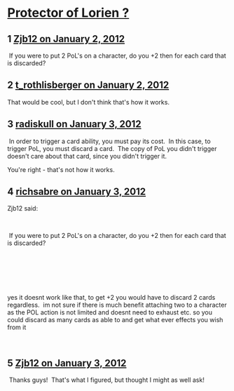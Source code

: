 # [Protector of Lorien ?](https://community.fantasyflightgames.com/topic/58344-protector-of-lorien/)

## 1 [Zjb12 on January 2, 2012](https://community.fantasyflightgames.com/topic/58344-protector-of-lorien/?do=findComment&comment=573938)

 If you were to put 2 PoL's on a character, do you +2 then for each card that is discarded?

## 2 [t_rothlisberger on January 2, 2012](https://community.fantasyflightgames.com/topic/58344-protector-of-lorien/?do=findComment&comment=573943)

That would be cool, but I don't think that's how it works.

## 3 [radiskull on January 3, 2012](https://community.fantasyflightgames.com/topic/58344-protector-of-lorien/?do=findComment&comment=573982)

 In order to trigger a card ability, you must pay its cost.  In this case, to trigger PoL, you must discard a card.  The copy of PoL you didn't trigger doesn't care about that card, since you didn't trigger it.

You're right - that's not how it works.

## 4 [richsabre on January 3, 2012](https://community.fantasyflightgames.com/topic/58344-protector-of-lorien/?do=findComment&comment=574108)

Zjb12 said:

 

 If you were to put 2 PoL's on a character, do you +2 then for each card that is discarded?

 

 

 

yes it doesnt work like that, to get +2 you would have to discard 2 cards regardless.  im not sure if there is much benefit attaching two to a character as the POL action is not limited and doesnt need to exhaust etc. so you could discard as many cards as able to and get what ever effects you wish from it

 

## 5 [Zjb12 on January 3, 2012](https://community.fantasyflightgames.com/topic/58344-protector-of-lorien/?do=findComment&comment=574119)

 Thanks guys!  That's what I figured, but thought I might as well ask!


